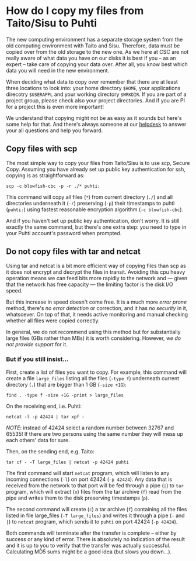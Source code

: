 # How do I copy my files from Taito/Sisu to Puhti

The new computing environment has a separate storage system from the old computing environment with Taito and Sisu. Therefore, data must be copied over from the old storage to the new one. As we here at CSC are not really aware of what data you have on our disks it is best if you – as an expert – take care of copying your data over. After all, you know best which data you will need in the new environment.

When deciding what data to copy over remember that there are at least three locations to look into: your home directory `$HOME`, your applications direcotry `$USERAPPL` and your working directory `$WRKDIR`. If you are part of a project group, please check also your project directories. And if you are PI for a project this is even more important!

We understand that copying might not be as easy as it sounds but here's some help for that. And there's always someone at our [helpdesk](mailto:servicedesk@csc.fi) to answer your all questions and help you forward.

## Copy files with scp

The most simple way to copy your files from Taito/Sisu is to use scp, Secure Copy. Assuming you have already set up public key authentication for ssh, copying is as straightforward as:

```
scp -c blowfish-cbc -p -r ./* puhti:
```

This command will copy all files (`*`) from current directory (`./`) and all directories underneath it (`-r`) preserving (`-p`) their timestamps to puhti (`puhti:`) using fastest reasonable encryption algorithm (`-c blowfish-cbc`).

And if you haven't set up public key authentication, don't worry. It is still exactly the same command, but there's one extra step: you need to type in your Puhti account's password when prompted.

## Do not copy files with tar and netcat

Using tar and netcat is a bit more efficient way of copying files than scp as it does not encrypt and decrypt the files in transit. Avoiding this cpu heavy operation means we can feed bits more rapidly to the network and — given that the network has free capacity — the limiting factor is the disk I/O speed.

But this increase in speed doesn't come free. It is a much more _error prone_ method, there's _no error detection_ or correction, and it has _no security_ in it, whatsoever. On top of that, it needs active monitoring and manual checking whether all files were copied correctly.

In general, we do not recommend using this method but for substantially large files (GBs rather than MBs) it is worth considering. However, *we do not provide support* for it.

### But if you still insist…

First, create a list of files you want to copy. For example, this command will create a file `large_files` listing all the files (`-type f`) underneath current directory (`.`) that are bigger than 1 GB (`-size +1G`):

```
find . -type f -size +1G -print > large_files
```

On the receiving end, i.e. Puhti:

```
netcat -l -p 42424 | tar xpf -
```

*NOTE*: instead of 42424 select a random number between 32767 and 65535! If there are two persons using the same number they will mess up each others' data for sure.

Then, on the sending end, e.g. Taito:

```
tar cf - -T large_files | netcat -p 42424 puhti
```

The first command will start `netcat` program, which will listen to any incoming connections (`-l`) on port 42424 (`-p 42424`). Any data that is received from the network to that port will be fed through a pipe (`|`) to `tar` program, which will extract (`x`) files from the tar archive (`f`) read from the pipe and writes them to the disk preserving timestamps (`p`).

The second command will create (`c`) a tar archive (`f`) containing all the files listed in file large_files (`-T large_files`) and writes it through a pipe (`-` and `|`) to `netcat` program, which sends it to `puhti` on port 42424 (`-p 42424`).

Both commands will terminate after the transfer is complete – either by success or any kind of error. There is absolutely no indication of the result and it is up to you to verify that the transfer was actually successful. Calculating MD5 sums might be a good idea (but slows you down…).